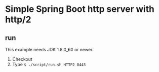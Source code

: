 # Simple Spring Boot http server with http/2

## run

This example needs JDK 1.8.0_60 or newer.

1. Checkout
1. Type `$ ./script/run.sh HTTP2 8443`